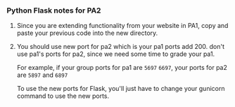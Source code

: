 ### Python Flask notes for PA2

1. Since you are extending functionality from your website in PA1, copy and paste your previous code into the new directory. 

2. You should use new port for pa2 which is your pa1 ports add 200. don't use pa1's ports for pa2, since we need some time to grade your pa1.

   For example, if your group ports for pa1 are `5697`  `6697`, your ports for pa2 are `5897` and `6897`

   To use the new ports for Flask, you'll just have to change your gunicorn command to use the new ports.

